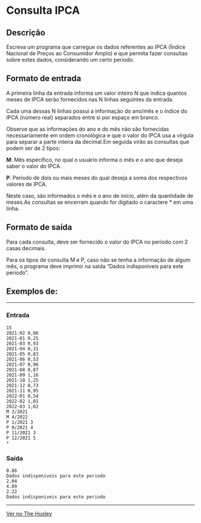 # Consulta IPCA

## Descrição
Escreva um programa que carregue os dados referentes ao IPCA (Índice Nacional de Preços ao Consumidor Amplo) e que permita fazer consultas sobre estes dados, considerando um certo período.

## Formato de entrada

A primeira linha da entrada informa um valor inteiro N que indica quantos meses de IPCA serão fornecidos nas N linhas seguintes da entrada.

Cada uma dessas N linhas possui a informação do ano/mês e o índice do IPCA (número real) separados entre si por espaço em branco. 

Observe que as informações do ano e do mês não são fornecidas necessariamente em ordem cronológica e que o valor do IPCA usa a vírgula para separar a parte inteira da decimal.Em seguida virão as consultas que podem ser de 2 tipos:

**M**: Mês específico, no qual o usuário informa o mês e o ano que deseja saber o valor do IPCA.

**P**: Período de dois ou mais meses do qual deseja a soma dos respectivos valores de IPCA. 

Neste caso, são informados o mês e o ano de início, além da quantidade de meses.As consultas se encerram quando for digitado o caractere * em uma linha.

## Formato de saída

Para cada consulta, deve ser fornecido o valor do IPCA no período com 2 casas decimais.

Para os tipos de consulta M e P, caso não se tenha a informação de algum mês, o programa deve imprimir na saída “Dados indisponiveis para este periodo”.

## Exemplos de:
___________________________________________

### Entrada

    15
    2021-02 0,86
    2021-01 0,25
    2021-03 0,93
    2021-04 0,31
    2021-05 0,83
    2021-06 0,53
    2021-07 0,96
    2021-08 0,87
    2021-09 1,16
    2021-10 1,25
    2021-12 0,73
    2021-11 0,95
    2022-01 0,54
    2022-02 1,01
    2022-03 1,62
    M 2/2021
    M 4/2022
    P 1/2021 3
    P 9/2021 4
    P 11/2021 3
    P 12/2021 5
    *

### Saída
    
    0.86
    Dados indisponiveis para este periodo
    2.04
    4.09
    2.22
    Dados indisponiveis para este periodo
___________________________________________

[Ver no The Huxley](https://thehuxley.com/problem/3988?quizId=7373)